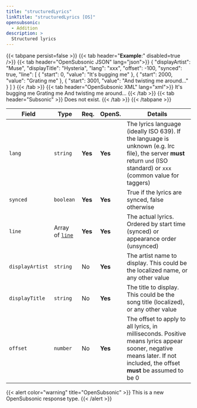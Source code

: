 ```yaml
---
title: "structuredLyrics"
linkTitle: "structuredLyrics [OS]"
opensubsonic:
  - Addition
description: >
  Structured lyrics
---
```


{{< tabpane persist=false >}}
{{< tab header="**Example**:" disabled=true />}}
{{< tab header="OpenSubsonic JSON" lang="json">}}
{
  "displayArtist": "Muse",
  "displayTitle": "Hysteria",
  "lang": "xxx",
  "offset": -100,
  "synced": true,
  "line": [
    {
      "start": 0,
      "value": "It's bugging me"
    },
    {
      "start": 2000,
      "value": "Grating me"
    },
    {
      "start": 3001,
      "value": "And twisting me around..."
    }
  ]
}
{{< /tab >}}
{{< tab header="OpenSubsonic XML" lang="xml">}}
<structuredLyrics displayArtist="Muse" displayTitle="Hysteria" lang="xxx" offset="-100" synced="true">
  <line start="0">It's bugging me</line>
  <line start="2000">Grating me</line>
  <line start="3001">And twisting me around...</line>
</structuredLyrics>
{{< /tab >}}
{{< tab header="Subsonic"  >}}
Does not exist.
{{< /tab >}}
{{< /tabpane >}}

| Field           | Type                       | Req.    | OpenS.  | Details                                                                                                                                                                |
| --------------- | -------------------------- | ------- | ------- | ---------------------------------------------------------------------------------------------------------------------------------------------------------------------- |
| `lang`          | `string`                   | **Yes** | **Yes** | The lyrics language (ideally ISO 639). If the language is unknown (e.g. lrc file), the server **must** return `und` (ISO standard) or `xxx` (common value for taggers) |
| `synced`        | `boolean`                  | **Yes** | **Yes** | True if the lyrics are synced, false otherwise                                                                                                                         |
| `line`          | Array of [`line`](../line) | **Yes** | **Yes** | The actual lyrics. Ordered by start time (synced) or appearance order (unsynced)                                                                                       |
| `displayArtist` | `string`                   | No      | **Yes** | The artist name to display. This could be the localized name, or any other value                                                                                       |
| `displayTitle`  | `string`                   | No      | **Yes** | The title to display. This could be the song title (localized), or any other value                                                                                     |
| `offset`        | `number`                   | No      | **Yes** | The offset to apply to all lyrics, in milliseconds. Positive means lyrics appear sooner, negative means later. If not included, the offset **must** be assumed to be 0 |

{{< alert color="warning" title="OpenSubsonic" >}}
This is a new OpenSubsonic response type.
{{< /alert >}}

